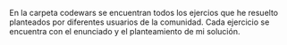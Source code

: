En la carpeta codewars se encuentran todos los ejercios que he resuelto planteados por diferentes usuarios de la comunidad.
Cada ejercicio se encuentra con el enunciado y el planteamiento de mi solución.
